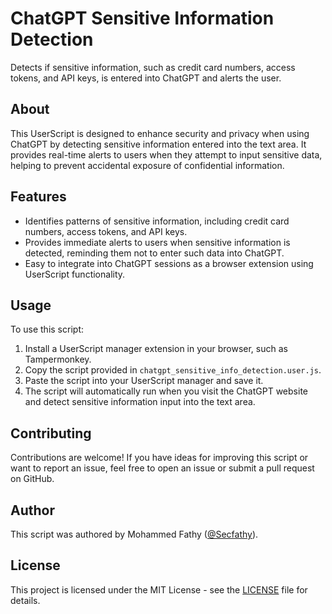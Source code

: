 # ChatGPT Sensitive Information Detection

Detects if sensitive information, such as credit card numbers, access tokens, and API keys, is entered into ChatGPT and alerts the user.

## About

This UserScript is designed to enhance security and privacy when using ChatGPT by detecting sensitive information entered into the text area. It provides real-time alerts to users when they attempt to input sensitive data, helping to prevent accidental exposure of confidential information.

## Features

- Identifies patterns of sensitive information, including credit card numbers, access tokens, and API keys.
- Provides immediate alerts to users when sensitive information is detected, reminding them not to enter such data into ChatGPT.
- Easy to integrate into ChatGPT sessions as a browser extension using UserScript functionality.

## Usage

To use this script:

1. Install a UserScript manager extension in your browser, such as Tampermonkey.
2. Copy the script provided in `chatgpt_sensitive_info_detection.user.js`.
3. Paste the script into your UserScript manager and save it.
4. The script will automatically run when you visit the ChatGPT website and detect sensitive information input into the text area.

## Contributing

Contributions are welcome! If you have ideas for improving this script or want to report an issue, feel free to open an issue or submit a pull request on GitHub.

## Author

This script was authored by Mohammed Fathy ([@Secfathy](https://github.com/SecFathy)).

## License

This project is licensed under the MIT License - see the [LICENSE](LICENSE) file for details.
